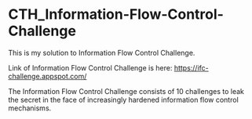 # CTH_Information-Flow-Control-Challenge

This is my solution to Information Flow Control Challenge.

Link of Information Flow Control Challenge is here: https://ifc-challenge.appspot.com/

The Information Flow Control Challenge consists of 10 challenges to leak the secret in the face of increasingly hardened information flow control mechanisms.
